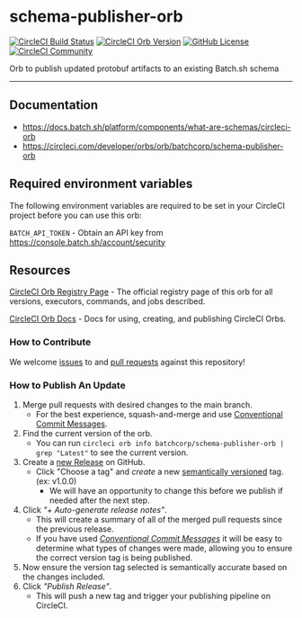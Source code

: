 # schema-publisher-orb


[![CircleCI Build Status](https://circleci.com/gh/batchcorp/schema-publisher-orb.svg?style=shield "CircleCI Build Status")](https://circleci.com/gh/batchcorp/schema-publisher-orb) [![CircleCI Orb Version](https://badges.circleci.com/orbs/batchcorp/schema-publisher-orb.svg)](https://circleci.com/orbs/registry/orb/batchcorp/schema-publisher-orb) [![GitHub License](https://img.shields.io/badge/license-MIT-lightgrey.svg)](https://raw.githubusercontent.com/batchcorp/schema-publisher-orb/master/LICENSE) [![CircleCI Community](https://img.shields.io/badge/community-CircleCI%20Discuss-343434.svg)](https://discuss.circleci.com/c/ecosystem/orbs)

Orb to publish updated protobuf artifacts to an existing Batch.sh schema

---

## Documentation

* https://docs.batch.sh/platform/components/what-are-schemas/circleci-orb
* https://circleci.com/developer/orbs/orb/batchcorp/schema-publisher-orb

## Required environment variables

The following environment variables are required to be set in your CircleCI project before you can use this orb:

`BATCH_API_TOKEN` - Obtain an API key from https://console.batch.sh/account/security

## Resources

[CircleCI Orb Registry Page](https://circleci.com/orbs/registry/orb/batchcorp/schema-publisher-orb) - The official registry page of this orb for all versions, executors, commands, and jobs described.

[CircleCI Orb Docs](https://circleci.com/docs/2.0/orb-intro/#section=configuration) - Docs for using, creating, and publishing CircleCI Orbs.

### How to Contribute

We welcome [issues](https://github.com/batchcorp/schema-publisher-orb/issues) to and [pull requests](https://github.com/batchcorp/schema-publisher-orb/pulls) against this repository!

### How to Publish An Update
1. Merge pull requests with desired changes to the main branch.
    - For the best experience, squash-and-merge and use [Conventional Commit Messages](https://conventionalcommits.org/).
2. Find the current version of the orb.
    - You can run `circleci orb info batchcorp/schema-publisher-orb | grep "Latest"` to see the current version.
3. Create a [new Release](https://github.com/batchcorp/schema-publisher-orb/releases/new) on GitHub.
    - Click "Choose a tag" and _create_ a new [semantically versioned](http://semver.org/) tag. (ex: v1.0.0)
      - We will have an opportunity to change this before we publish if needed after the next step.
4.  Click _"+ Auto-generate release notes"_.
    - This will create a summary of all of the merged pull requests since the previous release.
    - If you have used _[Conventional Commit Messages](https://conventionalcommits.org/)_ it will be easy to determine what types of changes were made, allowing you to ensure the correct version tag is being published.
5. Now ensure the version tag selected is semantically accurate based on the changes included.
6. Click _"Publish Release"_.
    - This will push a new tag and trigger your publishing pipeline on CircleCI.
